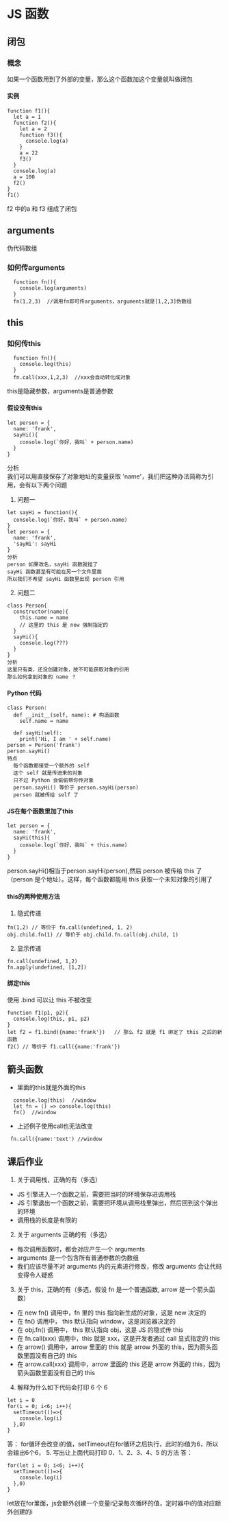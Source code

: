 # JS 函数
## 闭包
### 概念
如果一个函数用到了外部的变量，那么这个函数加这个变量就叫做闭包
#### 实例
```
function f1(){
  let a = 1
  function f2(){
    let a = 2
    function f3(){
      console.log(a)
    }
    a = 22
    f3()
  }
  console.log(a)
  a = 100
  f2()
}
f1()
```
 f2 中的a 和 f3 组成了闭包
## arguments
伪代码数组
### 如何传arguments
```
  function fn(){
    console.log(arguments)
  }
  fn(1,2,3)  //调用fn即可传arguments，arguments就是[1,2,3]伪数组
```

## this
### 如何传this
```
  function fn(){
    console.log(this)
  }
  fn.call(xxx,1,2,3)  //xxx会自动转化成对象
```
this是隐藏参数，arguments是普通参数
#### 假设没有this
```
let person = {
  name: 'frank',
  sayHi(){
    console.log(`你好，我叫` + person.name)
  }
}
```
分析  
我们可以用直接保存了对象地址的变量获取 'name'，我们把这种办法简称为引用，会有以下两个问题
1.  问题一
```
let sayHi = function(){
  console.log(`你好，我叫` + person.name)
}
let person = {
  name: 'frank',
  'sayHi': sayHi
}
分析
person 如果改名，sayHi 函数就挂了
sayHi 函数甚至有可能在另一个文件里面
所以我们不希望 sayHi 函数里出现 person 引用

```
2.  问题二
```
class Person{
  constructor(name){
    this.name = name 
    // 这里的 this 是 new 强制指定的
  }
  sayHi(){
    console.log(???)
  }
}
分析
这里只有类，还没创建对象，故不可能获取对象的引用
那么如何拿到对象的 name ？
```

#### Python 代码
```
class Person:
  def __init__(self, name): # 构造函数
    self.name = name

  def sayHi(self):
    print('Hi, I am ' + self.name)
person = Person('frank')
person.sayHi()
特点
  每个函数都接受一个额外的 self
  这个 self 就是传进来的对象
  只不过 Python 会偷偷帮你传对象
  person.sayHi() 等价于 person.sayHi(person)
  person 就被传给 self 了

```
#### JS在每个函数里加了this
```
let person = {
  name: 'frank',
  sayHi(this){
    console.log(`你好，我叫` + this.name)
  }
}

```
person.sayHi()相当于person.sayHi(person),然后 person 被传给 this 了（person 是个地址）。这样，每个函数都能用 this 获取一个未知对象的引用了
#### this的两种使用方法
1. 隐式传递
```
fn(1,2) // 等价于 fn.call(undefined, 1, 2)
obj.child.fn(1) // 等价于 obj.child.fn.call(obj.child, 1)

```
2. 显示传递
```
fn.call(undefined, 1,2)
fn.apply(undefined, [1,2])
```

#### 绑定this
使用 .bind 可以让 this 不被改变
```
function f1(p1, p2){
  console.log(this, p1, p2)
}
let f2 = f1.bind({name:'frank'})   // 那么 f2 就是 f1 绑定了 this 之后的新函数
f2() // 等价于 f1.call({name:'frank'})
```

## 箭头函数
* 里面的this就是外面的this
```
  console.log(this)  //window
  let fn = () => console.log(this)
  fn()  //window
```
* 上述例子使用call也无法改变
 ```
  fn.call({name:'text') //window
 ```
 
 ## 课后作业
 1. 关于调用栈，正确的有（多选）
  *  JS 引擎进入一个函数之前，需要把当时的环境保存进调用栈
  *  JS 引擎退出一个函数之前，需要把环境从调用栈里弹出，然后回到这个弹出的环境
  *  调用栈的长度是有限的
 2. 关于 arguments 正确的有（多选）
  * 每次调用函数时，都会对应产生一个 arguments
  * arguments 是一个包含所有普通参数的伪数组
  * 我们应该尽量不对 arguments 内的元素进行修改，修改 arguments 会让代码变得令人疑惑
 3. 关于 this，正确的有（多选，假设 fn 是一个普通函数, arrow 是一个箭头函数）
  * 在 new fn() 调用中，fn 里的 this 指向新生成的对象，这是 new 决定的
  * 在 fn() 调用中， this 默认指向 window，这是浏览器决定的
  * 在 obj.fn() 调用中， this 默认指向 obj，这是 JS 的隐式传 this
  * 在 fn.call(xxx) 调用中，this 就是 xxx，这是开发者通过 call 显式指定的 this
  * 在 arrow() 调用中，arrow 里面的 this 就是 arrow 外面的 this，因为箭头函数里面没有自己的 this
  * 在 arrow.call(xxx) 调用中，arrow 里面的 this 还是 arrow 外面的 this，因为箭头函数里面没有自己的 this

 4. 解释为什么如下代码会打印 6 个 6
```
let i = 0
for(i = 0; i<6; i++){
  setTimeout(()=>{
    console.log(i)
  },0)
}
```
答： for循环会改变i的值，setTimeout在for循环之后执行，此时的i值为6，所以会输出6个6，
5. 写出让上面代码打印 0、1、2、3、4、5 的方法
答：
```
for(let i = 0; i<6; i++){
  setTimeout(()=>{
    console.log(i)
  },0)
}
```
let放在for里面，js会额外创建一个变量i记录每次循环的值，定时器中i的值对应额外创建的i

